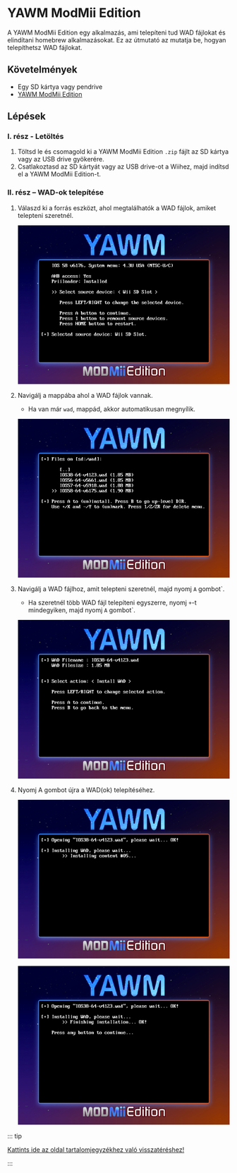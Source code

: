 # YAWM ModMii Edition

A YAWM ModMii Edition egy alkalmazás, ami telepíteni tud WAD fájlokat és elindítani homebrew alkalmazásokat.
Ez az útmutató az mutatja be, hogyan telepíthetsz WAD fájlokat.

## Követelmények

- Egy SD kártya vagy pendrive
- [YAWM ModMii Edition](https://oscwii.org/library/app/yawmme)

## Lépések

### I. rész - Letöltés

1. Töltsd le és csomagold ki a YAWM ModMii Edition `.zip` fájlt az SD kártya vagy az USB drive gyökerére.
2. Csatlakoztasd az SD kártyát vagy az USB drive-ot a Wiihez, majd indítsd el a YAWM ModMii Edition-t.

### II. rész – WAD-ok telepítése

1. Válaszd ki a forrás eszközt, ahol megtalálhatók a WAD fájlok, amiket telepteni szeretnél.

   ![](/images/homebrew/yawmME/source_device.png)

2. Navigálj a mappába ahol a WAD fájlok vannak.

   - Ha van már `wad`, mappád, akkor automatikusan megnyílik.

   ![](/images/homebrew/yawmME/file_selection.png)

3. Navigálj a WAD fájlhoz, amit telepteni szeretnél, majd nyomj `A` gombot\`.

   - Ha szeretnél több WAD fájl telepíteni egyszerre, nyomj `+`-t mindegyiken, majd nyomj `A` gombot\`.

   ![](/images/homebrew/yawmME/install_wad.png)

4. Nyomj A gombot újra a WAD(ok) telepítéséhez.

   ![](/images/homebrew/yawmME/installing_wad.png)

   ![](/images/homebrew/yawmME/installing_wad_ok.png)

::: tip

[Kattints ide az oldal tartalomjegyzékhez való visszatéréshez!](site-navigation)

:::
